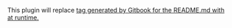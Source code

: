 This plugin will replace <a href="./"> tag generated by Gitbook for the README.md with <a href="index.html"> at runtime.
